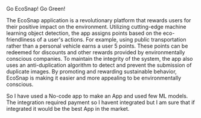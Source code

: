 Go EcoSnap! Go Green!

The EcoSnap application is a revolutionary platform that rewards users for their positive impact on the environment. 
Utilizing cutting-edge machine learning object detection, the app assigns points based on the eco-friendliness of a 
user's actions. For example, using public transportation rather than a personal vehicle earns a user 5 points. These
points can be redeemed for discounts and other rewards provided by environmentally conscious companies. To maintain the 
integrity of the system, the app also uses an anti-duplication algorithm to detect and prevent the submission of duplicate
images. By promoting and rewarding sustainable behavior, EcoSnap is making it easier and more appealing to be environmentally conscious.


So I have used a No-code app to make an App and used few ML models. The integration required payment so I havent integrated but I am
sure that if integrated it would be the best App in the market.
